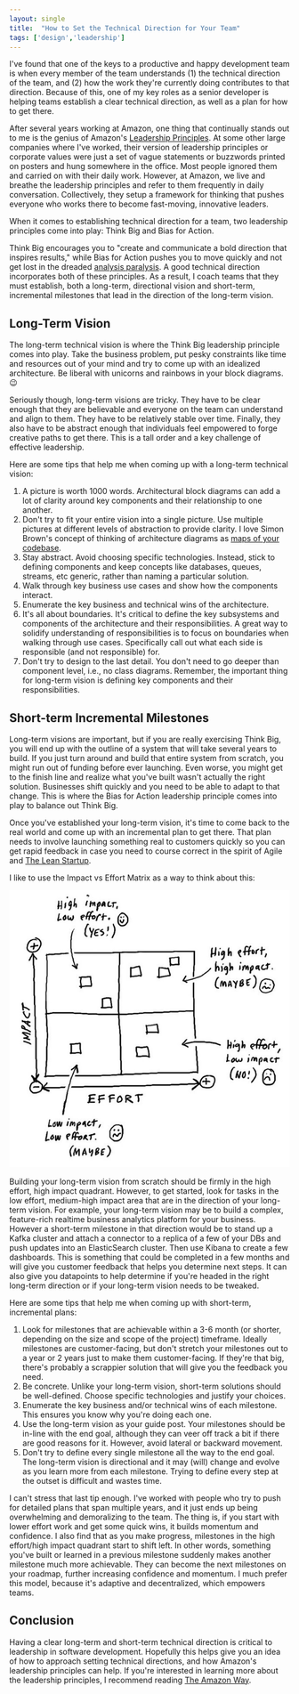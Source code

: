 ```yaml
---
layout: single
title:  "How to Set the Technical Direction for Your Team"
tags: ['design','leadership']
---
```


I've found that one of the keys to a productive and happy development team is when every member of the team understands (1) the technical direction of the team, and (2) how the work they're currently doing contributes to that direction. Because of this, one of my key roles as a senior developer is helping teams establish a clear technical direction, as well as a plan for how to get there.

After several years working at Amazon, one thing that continually stands out to me is the genius of Amazon's [Leadership Principles](https://www.amazon.jobs/en/principles). At some other large companies where I've worked, their version of leadership principles or corporate values were just a set of vague statements or buzzwords printed on posters and hung somewhere in the office. Most people ignored them and carried on with their daily work. However, at Amazon, we live and breathe the leadership principles and refer to them frequently in daily conversation. Collectively, they setup a framework for thinking that pushes everyone who works there to become fast-moving, innovative leaders.

When it comes to establishing technical direction for a team, two leadership principles come into play: Think Big and Bias for Action.

Think Big encourages you to "create and communicate a bold direction that inspires results," while Bias for Action pushes you to move quickly and not get lost in the dreaded [analysis paralysis](https://en.wikipedia.org/wiki/Analysis_paralysis). A good technical direction incorporates both of these principles. As a result, I coach teams that they must establish, both a long-term, directional vision and short-term, incremental milestones that lead in the direction of the long-term vision.

## Long-Term Vision

The long-term technical vision is where the Think Big leadership principle comes into play. Take the business problem, put pesky constraints like time and resources out of your mind and try to come up with an idealized architecture. Be liberal with unicorns and rainbows in your block diagrams. 😉

Seriously though, long-term visions are tricky. They have to be clear enough that they are believable and everyone on the team can understand and align to them. They have to be relatively stable over time. Finally, they also have to be abstract enough that individuals feel empowered to forge creative paths to get there. This is a tall order and a key challenge of effective leadership.

Here are some tips that help me when coming up with a long-term technical vision:

1. A picture is worth 1000 words. Architectural block diagrams can add a lot of clarity around key components and their relationship to one another.
1. Don't try to fit your entire vision into a single picture. Use multiple pictures at different levels of abstraction to provide clarity. I love Simon Brown's concept of thinking of architecture diagrams as [maps of your codebase](http://www.codingthearchitecture.com/2015/11/25/software_architecture_diagrams_should_be_maps_of_your_source_code.html).
1. Stay abstract. Avoid choosing specific technologies. Instead, stick to defining components and keep concepts like databases, queues, streams, etc generic, rather than naming a particular solution.
1. Walk through key business use cases and show how the components interact.
1. Enumerate the key business and technical wins of the architecture.
1. It's all about boundaries. It's critical to define the key subsystems and components of the architecture and their responsibilities. A great way to solidify understanding of responsibilities is to focus on boundaries when walking through use cases. Specifically call out what each side is responsible (and not responsible) for.
1. Don't try to design to the last detail. You don't need to go deeper than component level, i.e., no class diagrams. Remember, the important thing for long-term vision is defining key components and their responsibilities.

## Short-term Incremental Milestones

Long-term visions are important, but if you are really exercising Think Big, you will end up with the outline of a system that will take several years to build. If you just turn around and build that entire system from scratch, you might run out of funding before ever launching. Even worse, you might get to the finish line and realize what you've built wasn't actually the right solution. Businesses shift quickly and you need to be able to adapt to that change. This is where the Bias for Action leadership principle comes into play to balance out Think Big.

Once you've established your long-term vision, it's time to come back to the real world and come up with an incremental plan to get there. That plan needs to involve launching something real to customers quickly so you can get rapid feedback in case you need to course correct in the spirit of Agile and [The Lean Startup](https://www.amazon.com/Lean-Startup-Entrepreneurs-Continuous-Innovation/dp/0307887898).

I like to use the Impact vs Effort Matrix as a way to think about this:

![Impact vs Effort Matrix](/images/impact-vs-effort.jpg)

Building your long-term vision from scratch should be firmly in the high effort, high impact quadrant. However, to get started, look for tasks in the low effort, medium-high impact area that are in the direction of your long-term vision. For example, your long-term vision may be to build a complex, feature-rich realtime business analytics platform for your business. However a short-term milestone in that direction would be to stand up a Kafka cluster and attach a connector to a replica of a few of your DBs and push updates into an ElasticSearch cluster. Then use Kibana to create a few dashboards. This is something that could be completed in a few months and will give you customer feedback that helps you determine next steps. It can also give you datapoints to help determine if you're headed in the right long-term direction or if your long-term vision needs to be tweaked.

Here are some tips that help me when coming up with short-term, incremental plans:

1. Look for milestones that are achievable within a 3-6 month (or shorter, depending on the size and scope of the project) timeframe. Ideally milestones are customer-facing, but don't stretch your milestones out to a year or 2 years just to make them customer-facing. If they're that big, there's probably a scrappier solution that will give you the feedback you need.
1. Be concrete. Unlike your long-term vision, short-term solutions should be well-defined. Choose specific technologies and justify your choices.
1. Enumerate the key business and/or technical wins of each milestone. This ensures you know why you're doing each one.
1. Use the long-term vision as your guide post. Your milestones should be in-line with the end goal, although they can veer off track a bit if there are good reasons for it.  However, avoid lateral or backward movement.
1. Don't try to define every single milestone all the way to the end goal. The long-term vision is directional and it may (will) change and evolve as you learn more from each milestone. Trying to define every step at the outset is difficult and wastes time.

I can't stress that last tip enough. I've worked with people who try to push for detailed plans that span multiple years, and it just ends up being overwhelming and demoralizing to the team. The thing is, if you start with lower effort work and get some quick wins, it builds momentum and confidence. I also find that as you make progress, milestones in the high effort/high impact quadrant start to shift left. In other words, something you've built or learned in a previous milestone suddenly makes another milestone much more achievable. They can become the next milestones on your roadmap, further increasing confidence and momentum. I much prefer this model, because it's adaptive and decentralized, which empowers teams.

## Conclusion

Having a clear long-term and short-term technical direction is critical to leadership in software development. Hopefully this helps give you an idea of how to approach setting technical directions, and how Amazon's leadership principles can help. If you're interested in learning more about the leadership principles, I recommend reading [The Amazon Way](https://www.amazon.com/Amazon-Way-Leadership-Principles-Disruptive/dp/1499296770).
